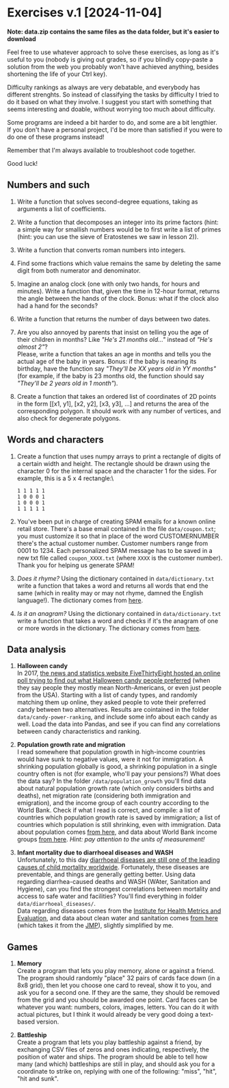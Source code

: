Exercises v.1 [2024-11-04]
==========================

**Note: data.zip contains the same files as the data folder, but it's easier to download**

Feel free to use whatever approach to solve these exercises, as long as
it's useful to you (nobody is giving out grades, so if you blindly
copy-paste a solution from the web you probably won't have achieved
anything, besides shortening the life of your Ctrl key).

Difficulty rankings as always are very debatable, and everybody has
different strenghts. So instead of classifying the tasks by difficulty I
tried to do it based on what they involve. I suggest you start with
something that seems interesting and doable, without worrying too much
about difficulty.

Some programs are indeed a bit harder to do, and some are a bit
lengthier. If you don't have a personal project, I'd be more than
satisfied if you were to do one of these programs instead!

Remember that I'm always available to troubleshoot code together.

Good luck!

Numbers and such
----------------

1.  Write a function that solves second-degree equations, taking as
    arguments a list of coefficients.
    
3.  Write a function that decomposes an integer into its prime factors
    (hint: a simple way for smallish numbers would be to first write a
    list of primes (hint: you can use the sieve of Eratostenes we saw in
    lesson 2)).
    
5.  Write a function that converts roman numbers into integers.

6.  Find some fractions which value remains the same by deleting the
    same digit from both numerator and denominator.
    
7.  Imagine an analog clock (one with only two hands, for hours and
    minutes). Write a function that, given the time in 12-hour format,
    returns the angle between the hands of the clock. Bonus: what if the
    clock also had a hand for the seconds?
    
8.  Write a function that returns the number of days between two dates.

9.  Are you also annoyed by parents that insist on telling you the age
    of their children in months? Like *"He's 21 months old\..."* instead
    of *"He's almost 2"*?\
    Please, write a function that takes an age in months and tells you
    the actual age of the baby in years. Bonus: if the baby is nearing
    its birthday, have the function say *"They'll be XX years old in YY
    months"* (for example, if the baby is 23 months old, the function
    should say *"They'll be 2 years old in 1 month"*).

10. Create a function that takes an ordered list of coordinates of 2D
    points in the form \[\[x1, y1\], \[x2, y2\], \[x3, y3\], \...\] and
    returns the area of the corresponding polygon. It should work with
    any number of vertices, and also check for degenerate polygons.


Words and characters
--------------------

1.  Create a function that uses numpy arrays to print a rectangle of
    digits of a certain width and height. The rectangle should be drawn
    using the character 0 for the internal space and the character 1 for
    the sides. For example, this is a 5 x 4 rectangle:\

        1 1 1 1 1
        1 0 0 0 1
        1 0 0 0 1
        1 1 1 1 1

2.  You've been put in charge of creating SPAM emails for a known online
    retail store. There's a base email contained in the file
    ```data/coupon.txt```; you must customize it so that in place of the word
    CUSTOMERNUMBER there's the actual customer number. Customer numbers
    range from 0001 to 1234. Each personalized SPAM message has to be
    saved in a new txt file called ```coupon_XXXX.txt``` (where ```XXXX``` is the
    customer number). Thank you for helping us generate SPAM!

3.  *Does it rhyme?* Using the dictionary contained in ```data/dictionary.txt```
    write a function that takes a word and returns all words that end
    the same (which in reality may or may not rhyme, damned the English
    language!). The dictionary comes from
    [here](https://github.com/dwyl/english-words).

4.  *Is it an anagram?* Using the dictionary contained in
    ```data/dictionary.txt``` write a function that takes a word and checks if
    it's the anagram of one or more words in the dictionary. The
    dictionary comes from [here](https://github.com/dwyl/english-words).


Data analysis
-------------

1.  **Halloween candy**\
    In 2017, [the news and statistics website FiveThirtyEight hosted an
    online poll trying to find out what Halloween candy people
    preferred](https://fivethirtyeight.com/videos/the-ultimate-halloween-candy-power-ranking/)
    (when they say people they mostly mean North-Americans, or even just
    people from the USA). Starting with a list of candy types, and
    randomly matching them up online, they asked people to vote their
    preferred candy between two alternatives. Results are cointained in
    the folder ```data/candy-power-ranking```, and include some info about
    each candy as well. Load the data into Pandas, and see if you can
    find any correlations between candy characteristics and ranking.

2.  **Population growth rate and migration**\
    I read somewhere that population growth in high-income countries
    would have sunk to negative values, were it not for immigration. A
    shrinking population globally is good, a shrinking population in a
    single country often is not (for example, who'll pay your pensions?)
    What does the data say? In the folder ```/data/population_growth```
    you'll find data about natural population growth rate (which only
    considers births and deaths), net migration rate (considering both
    immigration and emigration), and the income group of each country
    according to the World Bank. Check if what I read is correct, and
    compile: a list of countries which population growth rate is saved
    by immigration; a list of countries which population is still
    shrinking, even with immigration. Data about population comes [from
    here](https://ourworldindata.org/population-growth), and data about
    World Bank income groups [from
    here](https://ourworldindata.org/grapher/world-bank-income-groups).
    *Hint: pay attention to the units of measurement!*

3.  **Infant mortality due to diarrhoeal diseases and WASH**\
    Unfortunately, to this day [diarrhoeal diseases are still one of the
    leading causes of child mortality
    worldwide](https://www.who.int/news-room/fact-sheets/detail/diarrhoeal-disease).
    Fortunately, these diseases are preventable, and things are
    generally getting better. Using data regarding diarrhea-caused
    deaths and WASH (WAter, Sanitation and Hygiene), can you find the
    strongest correlations between mortality and access to safe water
    and facilities? You'll find everything in folder
    ```data/diarrhoeal_diseases/```.\
    Data regarding diseases comes from the [Institute for Health Metrics
    and Evaluation](https://vizhub.healthdata.org/gbd-compare/), and
    data about clean water and sanitation comes [from
    here](https://ourworldindata.org/clean-water-sanitation#explore-our-data-on-clean-water-and-sanitation)
    (which takes it from the [JMP](https://washdata.org/data)), slightly
    simplified by me.


Games
-----

1.  **Memory**\
    Create a program that lets you play memory, alone or against a
    friend. The program should randomly "place" 32 pairs of cards face
    down (in a 8x8 grid), then let you choose one card to reveal, show
    it to you, and ask you for a second one. If they are the same, they
    should be removed from the grid and you should be awarded one point.
    Card faces can be whatever you want: numbers, colors, images,
    letters. You can do it with actual pictures, but I think it would
    already be very good doing a text-based version.

2.  **Battleship**\
    Create a program that lets you play battleship against a friend, by
    exchanging CSV files of zeros and ones indicating, respectively, the
    position of water and ships. The program should be able to tell how
    many (and which) battleships are still in play, and should ask you
    for a coordinate to strike on, replying with one of the following:
    "miss", "hit", "hit and sunk".
